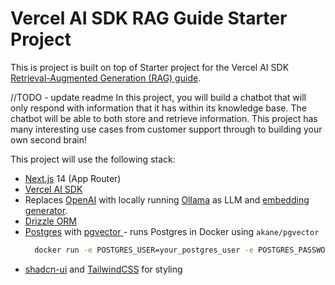 # Vercel AI SDK RAG Guide Starter Project

This is project is built on top of Starter project for the Vercel AI SDK [Retrieval-Augmented Generation (RAG) guide](https://sdk.vercel.ai/docs/guides/rag-chatbot).

//TODO - update readme
In this project, you will build a chatbot that will only respond with information that it has within its knowledge base. The chatbot will be able to both store and retrieve information. This project has many interesting use cases from customer support through to building your own second brain!

This project will use the following stack:

- [Next.js](https://nextjs.org) 14 (App Router)
- [Vercel AI SDK](https://sdk.vercel.ai/docs)
- Replaces [OpenAI](https://openai.com) with locally running [Ollama](https://ollama.com) as LLM and [embedding generator](https://ollama.com/blog/embedding-models).
- [Drizzle ORM](https://orm.drizzle.team)
- [Postgres](https://www.postgresql.org/) with [ pgvector ](https://github.com/pgvector/pgvector) - runs Postgres in Docker using `akane/pgvector`
  ```sh
    docker run -e POSTGRES_USER=your_postgres_user -e POSTGRES_PASSWORD=your_password --name postgres -p 5432:5432 -d ankane/pgvector
  ```
- [shadcn-ui](https://ui.shadcn.com) and [TailwindCSS](https://tailwindcss.com) for styling
